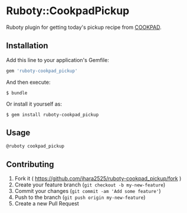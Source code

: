 # Ruboty::CookpadPickup

Ruboty plugin for getting today's pickup recipe from [COOKPAD](http://cookpad.com/).

## Installation

Add this line to your application's Gemfile:

```ruby
gem 'ruboty-cookpad_pickup'
```

And then execute:

    $ bundle

Or install it yourself as:

    $ gem install ruboty-cookpad_pickup

## Usage

```
@ruboty cookpad_pickup
```

## Contributing

1. Fork it ( https://github.com/ihara2525/ruboty-cookpad_pickup/fork )
2. Create your feature branch (`git checkout -b my-new-feature`)
3. Commit your changes (`git commit -am 'Add some feature'`)
4. Push to the branch (`git push origin my-new-feature`)
5. Create a new Pull Request
